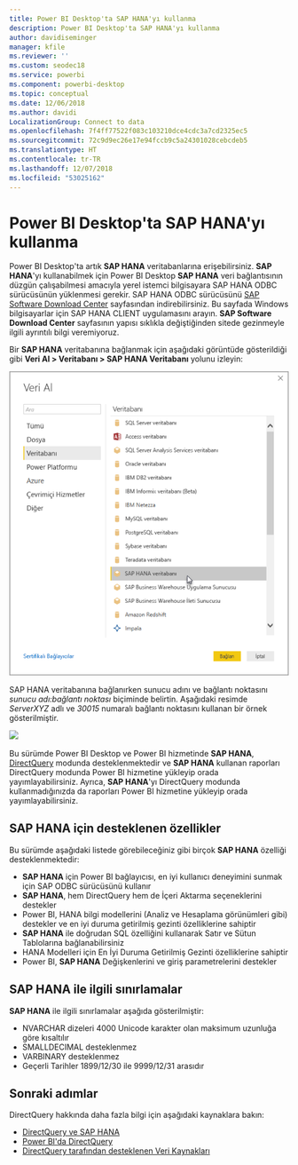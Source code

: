 ```yaml
---
title: Power BI Desktop'ta SAP HANA'yı kullanma
description: Power BI Desktop'ta SAP HANA'yı kullanma
author: davidiseminger
manager: kfile
ms.reviewer: ''
ms.custom: seodec18
ms.service: powerbi
ms.component: powerbi-desktop
ms.topic: conceptual
ms.date: 12/06/2018
ms.author: davidi
LocalizationGroup: Connect to data
ms.openlocfilehash: 7f4ff77522f083c103210dce4cdc3a7cd2325ec5
ms.sourcegitcommit: 72c9d9ec26e17e94fccb9c5a24301028cebcdeb5
ms.translationtype: HT
ms.contentlocale: tr-TR
ms.lasthandoff: 12/07/2018
ms.locfileid: "53025162"
---
```

# <a name="use-sap-hana-in-power-bi-desktop"></a>Power BI Desktop'ta SAP HANA'yı kullanma
Power BI Desktop'ta artık **SAP HANA** veritabanlarına erişebilirsiniz. **SAP HANA**'yı kullanabilmek için Power BI Desktop **SAP HANA** veri bağlantısının düzgün çalışabilmesi amacıyla yerel istemci bilgisayara SAP HANA ODBC sürücüsünün yüklenmesi gerekir. SAP HANA ODBC sürücüsünü [SAP Software Download Center](https://support.sap.com/swdc) sayfasından indirebilirsiniz. Bu sayfada Windows bilgisayarlar için SAP HANA CLIENT uygulamasını arayın. **SAP Software Download Center** sayfasının yapısı sıklıkla değiştiğinden sitede gezinmeyle ilgili ayrıntılı bilgi veremiyoruz.

Bir **SAP HANA** veritabanına bağlanmak için aşağıdaki görüntüde gösterildiği gibi **Veri Al > Veritabanı > SAP HANA Veritabanı** yolunu izleyin:

![](media/desktop-sap-hana/sap-hana-1.png)

SAP HANA veritabanına bağlanırken sunucu adını ve bağlantı noktasını *sunucu adı:bağlantı noktası* biçiminde belirtin. Aşağıdaki resimde *ServerXYZ* adlı ve *30015* numaralı bağlantı noktasını kullanan bir örnek gösterilmiştir.

![](media/desktop-sap-hana/sap-hana-2.png)

Bu sürümde Power BI Desktop ve Power BI hizmetinde **SAP HANA**, [DirectQuery](desktop-directquery-sap-hana.md) modunda desteklenmektedir ve **SAP HANA** kullanan raporları DirectQuery modunda Power BI hizmetine yükleyip orada yayımlayabilirsiniz. Ayrıca, **SAP HANA**'yı DirectQuery modunda kullanmadığınızda da raporları Power BI hizmetine yükleyip orada yayımlayabilirsiniz.

## <a name="supported-features-for-sap-hana"></a>SAP HANA için desteklenen özellikler
Bu sürümde aşağıdaki listede görebileceğiniz gibi birçok **SAP HANA** özelliği desteklenmektedir:

* **SAP HANA** için Power BI bağlayıcısı, en iyi kullanıcı deneyimini sunmak için SAP ODBC sürücüsünü kullanır
* **SAP HANA**, hem DirectQuery hem de İçeri Aktarma seçeneklerini destekler
* Power BI, HANA bilgi modellerini (Analiz ve Hesaplama görünümleri gibi) destekler ve en iyi duruma getirilmiş gezinti özelliklerine sahiptir
* **SAP HANA** ile doğrudan SQL özelliğini kullanarak Satır ve Sütun Tablolarına bağlanabilirsiniz
* HANA Modelleri için En İyi Duruma Getirilmiş Gezinti özelliklerine sahiptir
* Power BI, **SAP HANA** Değişkenlerini ve giriş parametrelerini destekler

## <a name="limitations-of-sap-hana"></a>SAP HANA ile ilgili sınırlamalar
**SAP HANA** ile ilgili sınırlamalar aşağıda gösterilmiştir:

* NVARCHAR dizeleri 4000 Unicode karakter olan maksimum uzunluğa göre kısaltılır
* SMALLDECIMAL desteklenmez
* VARBINARY desteklenmez
* Geçerli Tarihler 1899/12/30 ile 9999/12/31 arasıdır


## <a name="next-steps"></a>Sonraki adımlar
DirectQuery hakkında daha fazla bilgi için aşağıdaki kaynaklara bakın:

* [DirectQuery ve SAP HANA](desktop-directquery-sap-hana.md)
* [Power BI'da DirectQuery](desktop-directquery-about.md)
* [DirectQuery tarafından desteklenen Veri Kaynakları](desktop-directquery-data-sources.md)

